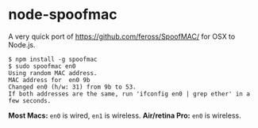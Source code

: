 # node-spoofmac

A very quick port of https://github.com/feross/SpoofMAC/ for OSX to Node.js.

    $ npm install -g spoofmac
    $ sudo spoofmac en0
    Using random MAC address.
    MAC address for  en0 9b
    Changed en0 (h/w: 31) from 9b to 53.
    If both addresses are the same, run 'ifconfig en0 | grep ether' in a few seconds.

**Most Macs:** `en0` is wired, `en1` is wireless.
**Air/retina Pro:** `en0` is wireless.